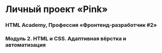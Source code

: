 # Личный проект «Pink»

### HTML Academy, Профессия «Фронтенд-разработчик #2»

### Модуль 2. HTML и CSS. Адаптивная вёрстка и автоматизация
